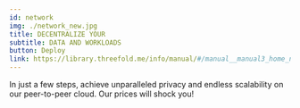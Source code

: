 ```yaml
---
id: network
img: ./network_new.jpg
title: DECENTRALIZE YOUR
subtitle: DATA AND WORKLOADS
button: Deploy
link: https://library.threefold.me/info/manual/#/manual__manual3_home_new
---
```


In just a few steps, achieve unparalleled privacy and endless scalability on our peer-to-peer cloud. Our prices will shock you!


